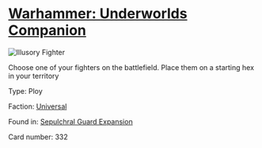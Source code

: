 # [Warhammer: Underworlds Companion](https://guidokessels.github.io/wh-underworlds)

  

![Illusory Fighter](https://warhammerunderworlds.com/wp-content/uploads/sites/6/2017/12/332_ENG-Illusory-Fighter.png)

Choose one of your fighters on the battlefield. Place them on a starting hex in your territory

Type: Ploy

Faction: [Universal](https://guidokessels.github.io/wh-underworlds/factions/universal.md)

Found in: [Sepulchral Guard Expansion](https://guidokessels.github.io/wh-underworlds/locations/sepulchral-guard-expansion.md)

Card number: 332
